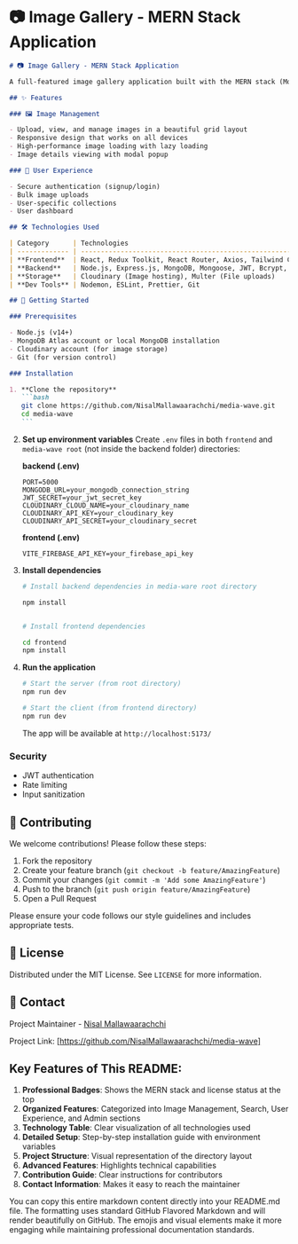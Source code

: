 # 📷 Image Gallery - MERN Stack Application

````markdown
# 📷 Image Gallery - MERN Stack Application

A full-featured image gallery application built with the MERN stack (MongoDB, Express.js, React, Node.js) with cloud-based image storage using Cloudinary.

## ✨ Features

### 🖼️ Image Management

- Upload, view, and manage images in a beautiful grid layout
- Responsive design that works on all devices
- High-performance image loading with lazy loading
- Image details viewing with modal popup

### 👤 User Experience

- Secure authentication (signup/login)
- Bulk image uploads
- User-specific collections
- User dashboard

## 🛠️ Technologies Used

| Category      | Technologies                                                         |
| ------------- | -------------------------------------------------------------------- |
| **Frontend**  | React, Redux Toolkit, React Router, Axios, Tailwind CSS, React Icons |
| **Backend**   | Node.js, Express.js, MongoDB, Mongoose, JWT, Bcrypt, CORS            |
| **Storage**   | Cloudinary (Image hosting), Multer (File uploads)                    |
| **Dev Tools** | Nodemon, ESLint, Prettier, Git                                       |

## 🚀 Getting Started

### Prerequisites

- Node.js (v14+)
- MongoDB Atlas account or local MongoDB installation
- Cloudinary account (for image storage)
- Git (for version control)

### Installation

1. **Clone the repository**
   ```bash
   git clone https://github.com/NisalMallawaarachchi/media-wave.git
   cd media-wave
   ```
````

2. **Set up environment variables**
   Create `.env` files in both `frontend` and `media-wave root` (not inside the backend folder) directories:

   **backend (.env)**

   ```env
   PORT=5000
   MONGODB_URL=your_mongodb_connection_string
   JWT_SECRET=your_jwt_secret_key
   CLOUDINARY_CLOUD_NAME=your_cloudinary_name
   CLOUDINARY_API_KEY=your_cloudinary_key
   CLOUDINARY_API_SECRET=your_cloudinary_secret
   ```

   **frontend (.env)**

   ```env
   VITE_FIREBASE_API_KEY=your_firebase_api_key
   ```

3. **Install dependencies**

   ```bash
   # Install backend dependencies in media-ware root directory

   npm install


   # Install frontend dependencies

   cd frontend
   npm install
   ```

4. **Run the application**

   ```bash
   # Start the server (from root directory)
   npm run dev

   # Start the client (from frontend directory)
   npm run dev
   ```

   The app will be available at `http://localhost:5173/`

### Security

- JWT authentication
- Rate limiting
- Input sanitization

## 🤝 Contributing

We welcome contributions! Please follow these steps:

1. Fork the repository
2. Create your feature branch (`git checkout -b feature/AmazingFeature`)
3. Commit your changes (`git commit -m 'Add some AmazingFeature'`)
4. Push to the branch (`git push origin feature/AmazingFeature`)
5. Open a Pull Request

Please ensure your code follows our style guidelines and includes appropriate tests.

## 📜 License

Distributed under the MIT License. See `LICENSE` for more information.

## 📧 Contact

Project Maintainer - [Nisal Mallawaarachchi](nisalmallawarachchi@gmail.com)

Project Link: [https://github.com/NisalMallawaarachchi/media-wave]

## Key Features of This README:

1. **Professional Badges**: Shows the MERN stack and license status at the top
2. **Organized Features**: Categorized into Image Management, Search, User Experience, and Admin sections
3. **Technology Table**: Clear visualization of all technologies used
4. **Detailed Setup**: Step-by-step installation guide with environment variables
5. **Project Structure**: Visual representation of the directory layout
6. **Advanced Features**: Highlights technical capabilities
7. **Contribution Guide**: Clear instructions for contributors
8. **Contact Information**: Makes it easy to reach the maintainer

You can copy this entire markdown content directly into your README.md file. The formatting uses standard GitHub Flavored Markdown and will render beautifully on GitHub. The emojis and visual elements make it more engaging while maintaining professional documentation standards.
